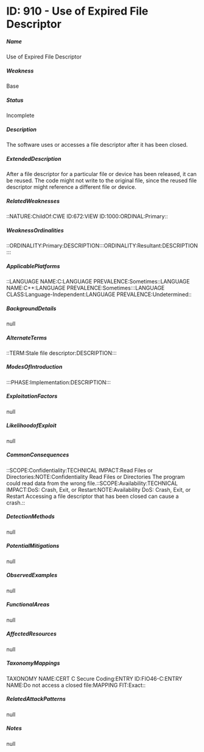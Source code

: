 # ID: 910 - Use of Expired File Descriptor
<h5>Name</h5>Use of Expired File Descriptor
<h5>Weakness</h5>Base
<h5>Status</h5>Incomplete
<h5>Description</h5>The software uses or accesses a file descriptor after it has been closed.
<h5>ExtendedDescription</h5>After a file descriptor for a particular file or device has been released, it can be reused. The code might not write to the original file, since the reused file descriptor might reference a different file or device.
<h5>RelatedWeaknesses</h5>::NATURE:ChildOf:CWE ID:672:VIEW ID:1000:ORDINAL:Primary::
<h5>WeaknessOrdinalities</h5>::ORDINALITY:Primary:DESCRIPTION:::ORDINALITY:Resultant:DESCRIPTION:::
<h5>ApplicablePlatforms</h5>::LANGUAGE NAME:C:LANGUAGE PREVALENCE:Sometimes::LANGUAGE NAME:C++:LANGUAGE PREVALENCE:Sometimes:::LANGUAGE CLASS:Language-Independent:LANGUAGE PREVALENCE:Undetermined::
<h5>BackgroundDetails</h5>null
<h5>AlternateTerms</h5>::TERM:Stale file descriptor:DESCRIPTION:::
<h5>ModesOfIntroduction</h5>:::PHASE:Implementation:DESCRIPTION:::
<h5>ExploitationFactors</h5>null
<h5>LikelihoodofExploit</h5>null
<h5>CommonConsequences</h5>::SCOPE:Confidentiality:TECHNICAL IMPACT:Read Files or Directories:NOTE:Confidentiality Read Files or Directories The program could read data from the wrong file.::SCOPE:Availability:TECHNICAL IMPACT:DoS: Crash, Exit, or Restart:NOTE:Availability DoS: Crash, Exit, or Restart Accessing a file descriptor that has been closed can cause a crash.::
<h5>DetectionMethods</h5>null
<h5>PotentialMitigations</h5>null
<h5>ObservedExamples</h5>null
<h5>FunctionalAreas</h5>null
<h5>AffectedResources</h5>null
<h5>TaxonomyMappings</h5>TAXONOMY NAME:CERT C Secure Coding:ENTRY ID:FIO46-C:ENTRY NAME:Do not access a closed file:MAPPING FIT:Exact::
<h5>RelatedAttackPatterns</h5>null
<h5>Notes</h5>null

